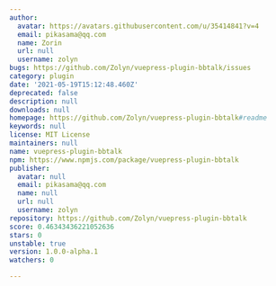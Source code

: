 ```yaml
---
author:
  avatar: https://avatars.githubusercontent.com/u/35414841?v=4
  email: pikasama@qq.com
  name: Zorin
  url: null
  username: zolyn
bugs: https://github.com/Zolyn/vuepress-plugin-bbtalk/issues
category: plugin
date: '2021-05-19T15:12:48.460Z'
deprecated: false
description: null
downloads: null
homepage: https://github.com/Zolyn/vuepress-plugin-bbtalk#readme
keywords: null
license: MIT License
maintainers: null
name: vuepress-plugin-bbtalk
npm: https://www.npmjs.com/package/vuepress-plugin-bbtalk
publisher:
  avatar: null
  email: pikasama@qq.com
  name: null
  url: null
  username: zolyn
repository: https://github.com/Zolyn/vuepress-plugin-bbtalk
score: 0.46343436221052636
stars: 0
unstable: true
version: 1.0.0-alpha.1
watchers: 0

---
```


